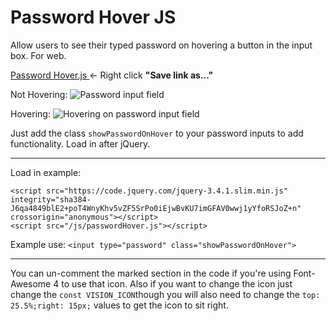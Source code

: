 # Password Hover JS
 Allow users to see their typed password on hovering a button in the input box. For web.

<a href="https://github.com/YeloPartyHat/Password-Hover-JS/edit/master/passwordHover.js" download>Password Hover.js </a><- Right click <strong>"Save link as..."</strong>

Not Hovering:
<img src="https://raw.githubusercontent.com/YeloPartyHat/Password-Hover-JS/master/exampleImages/notHovering.PNG" alt="Password input field">

Hovering:
<img src="https://raw.githubusercontent.com/YeloPartyHat/Password-Hover-JS/master/exampleImages/hovering.PNG" alt="Hovering on password input field">

Just add the class ```showPasswordOnHover``` to your password inputs to add functionality. Load in after jQuery.

<hr>

Load in example:
```
<script src="https://code.jquery.com/jquery-3.4.1.slim.min.js" integrity="sha384-J6qa4849blE2+poT4WnyKhv5vZF5SrPo0iEjwBvKU7imGFAV0wwj1yYfoRSJoZ+n" crossorigin="anonymous"></script>
<script src="/js/passwordHover.js"></script>
```

Example use:
```<input type="password" class="showPasswordOnHover">```


<hr>

You can un-comment the marked section in the code if you're using Font-Awesome 4 to use that icon.
Also if you want to change the icon just change the ```const VISION_ICON```though you will also need to change the ``top: 25.5%;right: 15px;`` values to get the icon to sit right.
